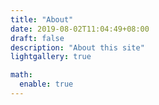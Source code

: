 ```yaml
---
title: "About"
date: 2019-08-02T11:04:49+08:00
draft: false
description: "About this site"
lightgallery: true

math:
  enable: true
---
```

